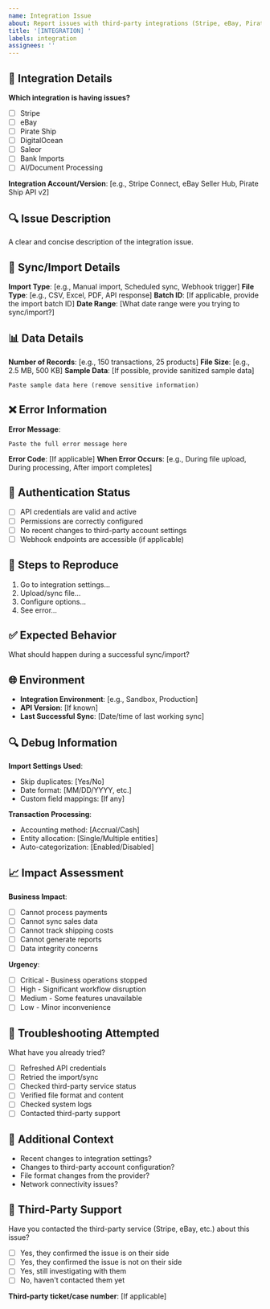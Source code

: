 ```yaml
---
name: Integration Issue
about: Report issues with third-party integrations (Stripe, eBay, Pirate Ship, etc.)
title: '[INTEGRATION] '
labels: integration
assignees: ''
---
```


## 🔌 Integration Details
**Which integration is having issues?**
- [ ] Stripe
- [ ] eBay
- [ ] Pirate Ship
- [ ] DigitalOcean
- [ ] Saleor
- [ ] Bank Imports
- [ ] AI/Document Processing

**Integration Account/Version**: [e.g., Stripe Connect, eBay Seller Hub, Pirate Ship API v2]

## 🔍 Issue Description
A clear and concise description of the integration issue.

## 🔄 Sync/Import Details
**Import Type**: [e.g., Manual import, Scheduled sync, Webhook trigger]
**File Type**: [e.g., CSV, Excel, PDF, API response]
**Batch ID**: [If applicable, provide the import batch ID]
**Date Range**: [What date range were you trying to sync/import?]

## 📊 Data Details
**Number of Records**: [e.g., 150 transactions, 25 products]
**File Size**: [e.g., 2.5 MB, 500 KB]
**Sample Data**: [If possible, provide sanitized sample data]

```
Paste sample data here (remove sensitive information)
```

## ❌ Error Information
**Error Message**: 
```
Paste the full error message here
```

**Error Code**: [If applicable]
**When Error Occurs**: [e.g., During file upload, During processing, After import completes]

## 🔐 Authentication Status
- [ ] API credentials are valid and active
- [ ] Permissions are correctly configured
- [ ] No recent changes to third-party account settings
- [ ] Webhook endpoints are accessible (if applicable)

## 🔄 Steps to Reproduce
1. Go to integration settings...
2. Upload/sync file...
3. Configure options...
4. See error...

## ✅ Expected Behavior
What should happen during a successful sync/import?

## 🌐 Environment
- **Integration Environment**: [e.g., Sandbox, Production]
- **API Version**: [If known]
- **Last Successful Sync**: [Date/time of last working sync]

## 🔍 Debug Information
**Import Settings Used**:
- Skip duplicates: [Yes/No]
- Date format: [MM/DD/YYYY, etc.]
- Custom field mappings: [If any]

**Transaction Processing**:
- Accounting method: [Accrual/Cash]
- Entity allocation: [Single/Multiple entities]
- Auto-categorization: [Enabled/Disabled]

## 📈 Impact Assessment
**Business Impact**:
- [ ] Cannot process payments
- [ ] Cannot sync sales data
- [ ] Cannot track shipping costs
- [ ] Cannot generate reports
- [ ] Data integrity concerns

**Urgency**:
- [ ] Critical - Business operations stopped
- [ ] High - Significant workflow disruption
- [ ] Medium - Some features unavailable
- [ ] Low - Minor inconvenience

## 🔧 Troubleshooting Attempted
What have you already tried?
- [ ] Refreshed API credentials
- [ ] Retried the import/sync
- [ ] Checked third-party service status
- [ ] Verified file format and content
- [ ] Checked system logs
- [ ] Contacted third-party support

## 📎 Additional Context
- Recent changes to integration settings?
- Changes to third-party account configuration?
- File format changes from the provider?
- Network connectivity issues?

## 🤝 Third-Party Support
Have you contacted the third-party service (Stripe, eBay, etc.) about this issue?
- [ ] Yes, they confirmed the issue is on their side
- [ ] Yes, they confirmed the issue is not on their side
- [ ] Yes, still investigating with them
- [ ] No, haven't contacted them yet

**Third-party ticket/case number**: [If applicable]